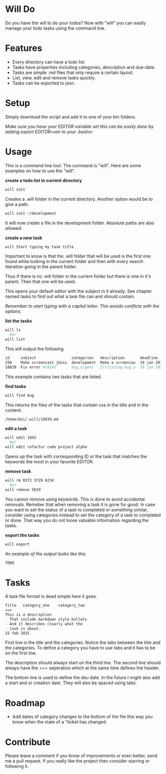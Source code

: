 Will Do
=======

Do you have the will to do your todos? Now with "will" you can easily manage
your todo tasks using the command line.

Features
========
- Every directory can have a todo list
- Tasks have properties including categories, description and due-date.
- Tasks are simple .md files that only require a certain layout.
- List, view, edit and remove tasks quickly.
- Tasks can be exported to json.

Setup
=====
Simply download the script and add it to one of your bin folders.

*Make sure you have your EDITOR variable set this can be easily done by adding
export EDITOR=vim to your .bashrc*

Usage
=====
This is a command line tool. The command is "will". Here are some examples on
how to use the "will".

**create a todo list in current directory**
```bash
will init
```
Creates a .will folder in the current directory. Another option would be to
give a path.
```bash
will init ~/development
```
It will now create a file in the development folder. Absolute paths are also
allowed.

**create a new task**
```bash
will Start typing my task title
```
Important to know is that the .will folder that will be used is the first one
found while looking in the current folder and then with every search itteration
going in the parent folder.

Thus if there is no .will folder in the current folder but there is one in it's
parent. Then that one will be used.

This opens your default editor with the subject in it already. See chapter named
tasks to find out what a task file can and should contain.

*Remember to start typing with a capital letter. This avoids conflicts with the
options.*

**list the tasks**
```bash
will ls
  #or
will list
```
This will output the following
```bash
id     subject                categories   description       deadline
256    Make screencast jUnix  development  Make a screencas  19 jan 2015
18839  Fix error #14243       bug,urgent   Irritating bug o  19 jan 2015
```
This example contains two tasks that are listed.

**find tasks**
```bash
will find bug
```
This returns the files of the tasks that contain css in the title and in the content.
```bash
/home/boi/.will/18839.md
```

**edit a task**
```bash
will edit 1843
  #or
will edit refactor code project alpha
```
Opens up the task with corresponding ID or the task that matches the keywords
the most in your favorite EDITOR. 

**remove task**
```bash
will rm 8372 3729 6234
  #or
will remove 5819
```
You cannot remove using keywords. This is done to avoid accidental removals.
Remeber that when removing a task it is gone for good. In case you want to set
the status of a task to completed or something similar, consider using categories instead to
set the category of a task to completed or done. That way you do not loose
valuable information regarding the tasks.

**export the tasks**
```bash
will export
```
*An example of the output looks like this.*
```bash
TODO
```

Tasks
=====
A task file format is dead simple here it goes.
```markdown
Title	category_one	category_two
===
This is a description
- That include markdown style bullets
- And it describes clearly what the
- task is about.
15 feb 2015
```
First line is the title and the categories. Notice the tabs between the title
and the categories. To define a category you have to use tabs and it has to be
on the first line.

The description should always start on the third line. The second line should
always have the === seperation which at the same time defines the header.

The bottom line is used to define the deu date. In the future I might also add a
start and or creation date. They will also be spaced using tabs.

Roadmap
=======
- Add dates of category changes to the bottom of the file this way you know when
  the state of a "ticket has changed.

Contribute
==========
Please leave a comment if you know of improvements or even better, send me a
pull request. If you really like the project then consider starring or following
it.
